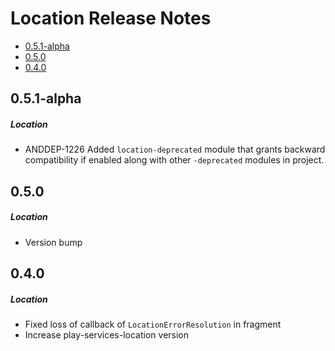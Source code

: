# Location Release Notes

- [0.5.1-alpha](#051-alpha)
- [0.5.0](#050)
- [0.4.0](#040)

## 0.5.1-alpha
##### Location
* ANDDEP-1226 Added `location-deprecated` module that grants backward compatibility if enabled along with other `-deprecated` modules in project.
## 0.5.0
##### Location
* Version bump
## 0.4.0
##### Location
* Fixed loss of callback of `LocationErrorResolution` in fragment
* Increase play-services-location version